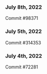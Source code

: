### July 8th, 2022

Commit #98371

### July 5th, 2022

Commit #314353


### July 4th, 2022

Commit #72281
